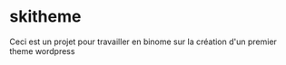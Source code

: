 # skitheme
Ceci est un projet pour travailler en binome sur la création d'un premier theme wordpress
